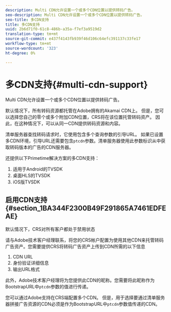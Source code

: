 ```yaml
---
description: Multi CDN允许设置一个或多个CDN位置以提供转码广告。
seo-description: Multi CDN允许设置一个或多个CDN位置以提供转码广告。
seo-title: 多CDN支持
title: 多CDN支持
uuid: 2b6d71f0-61c8-486b-a35a-f7ef3a9519d2
translation-type: tm+mt
source-git-commit: e437f4143fb939f46d106c64efc391137c33fe17
workflow-type: tm+mt
source-wordcount: '323'
ht-degree: 0%

---
```



# 多CDN支持{#multi-cdn-support}

Multi CDN允许设置一个或多个CDN位置以提供转码广告。

默认情况下，所有转码资源都托管在Adobe拥有的Akamai CDN上。 但是，您可以选择您自己的零个或多个附加CDN位置，CRS将在该位置托管转码资产。 因此，在这种情况下，可以从同一CDN提供转码资源和内容。

清单服务器查找转码请求时，它使用包含多个查询参数的引导URL。 如果已设置多CDN环境，引导URL还需要包含`ptcdn`参数。清单服务器使用此参数标识从中获取转码版本的广告的CDN服务器。

还提供以下Primetime解决方案的多CDN支持：

1. 适用于Android的TVSDK
1. 桌面HLS的TVSDK
1. iOS版TVSDK

## 启用CDN支持{#section_1BA344F2300B49F291865A7461EDFEAE}

默认情况下，CRS对所有客户都处于禁用状态

请与Adobe技术客户经理联系，将您的CRS帐户配置为使用其他CDN来托管转码广告资产。您需要提供CRS将转码广告资产上传到CDN所需的以下信息

1. CDN URL
1. 身份验证详细信息
1. 输出URL格式

此外，Adobe技术客户经理将为您提供此CDN的昵称。您需要将此昵称作为BootstrapURL中`ptcdn`参数的值进行传递。

您可以通过Adobe支持在CRS端配置多个CDN。 但是，用于选择要通过清单服务器拼接广告资源的CDN必须是作为BootstrapURL中`ptcdn`参数值传递的CDN。
